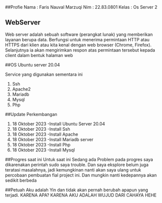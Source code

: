 ##Profie
Nama : Faris Nauval Marzuqi
Nim : 22.83.0801
Kelas : Os Server 2


## WebServer
Web server adalah sebuah software (perangkat lunak) yang memberikan layanan berupa data. Berfungsi untuk menerima permintaan HTTP atau HTTPS dari klien atau kita kenal dengan web browser (Chrome, Firefox). Selanjutnya ia akan mengirimkan respon atas permintaan tersebut kepada client dalam bentuk halaman web

##OS
Ubuntu server 20.04

Service yang digunakan sementara ini 
1. Ssh
2. Apache2
3. Mariadb 
4. Mysql
5. Php


##Update Perkembangan
1. 18 Oktober 2023 -Install Ubuntu Server 20.04
2. 18 Oktober 2023 -Install Ssh
3. 18 Oktober 2023 -Install Apache
4. 18 Oktober 2023 -Install Mariadb server
5. 18 Oktober 2023 -Install Php
6. 18 Oktober 2023 -Install Mysql


##Progres saat ini
Untuk saat ini Sedang ada Problem pada progres saya dikarenakan perintah sudo saya trouble. Dan saya eksplore belum juga teratasi masalahnya, jadi kemungkinan nanti akan saya ulang untuk percobaan pembuatan fial project ini. Dan mungkin nanti kedepannya akan sedikit berbeda

##Petuah
Aku adalah Yin dan tidak akan pernah berubah apapun yang terjadi. KARENA APA? KARENA AKU ADALAH WUJUD DARI CAHAYA HEHE




